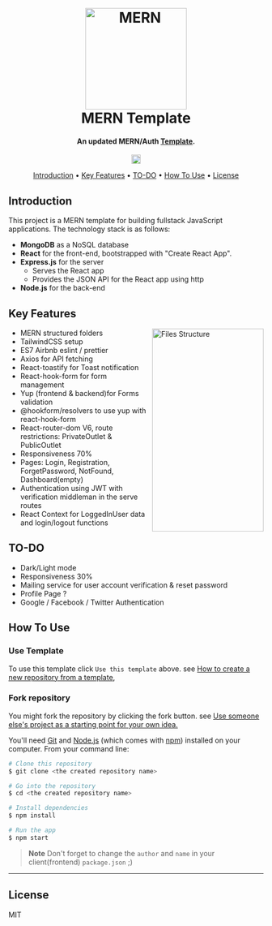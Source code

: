 <h1 align="center">
  <br>
  <a href="https://github.com/Youssef-kobi/MERN-Template"><img src="https://raw.githubusercontent.com/Youssef-kobi/MERN-Template/main/client/public/Logo.png" alt="MERN" width="200"></a>
  <br>
  MERN Template
  <br>
</h1>

<h4 align="center">An updated MERN/Auth <a href="https://github.com/Youssef-kobi/MERN-Template" target="_blank">Template</a>.</h4>

<p align="center">
 <a href="https://img.shields.io/npm/v/npm?style=plastic"><img src="https://img.shields.io/npm/v/npm?style=plastic" alt="npm version" height="18"></a>
</p>

<p align="center">
	<a href="#introduction">Introduction</a> •
  <a href="#key-features">Key Features</a> •
  <a href="#to-do">TO-DO</a> •
  <a href="#how-to-use">How To Use</a> •
  <a href="#license">License</a>
</p>

<!-- ![screenshot](https://raw.githubusercontent.com/amitmerchant1990/electron-markdownify/master/app/img/markdownify.gif) -->

## Introduction

This project is a MERN template for building fullstack JavaScript applications. The technology stack is as follows:

- **MongoDB** as a NoSQL database
- **React** for the front-end, bootstrapped with "Create React App".
- **Express.js** for the server
  - Serves the React app
  - Provides the JSON API for the React app using http
- **Node.js** for the back-end

## Key Features

<img align="right"  width="220" height="400" src="https://user-images.githubusercontent.com/52678976/190696479-54fcb58b-ece0-49d4-b469-b37c0c16b45f.PNG" alt="Files Structure"/>

- MERN structured folders
- TailwindCSS setup
- ES7 Airbnb eslint / prettier
- Axios for API fetching
- React-toastify for Toast notification
- React-hook-form for form management
- Yup (frontend & backend)for Forms validation
- @hookform/resolvers to use yup with react-hook-form
- React-router-dom V6, route restrictions: PrivateOutlet & PublicOutlet
- Responsiveness 70%
- Pages: Login, Registration, ForgetPassword, NotFound, Dashboard(empty)
- Authentication using JWT with verification middleman in the serve routes
- React Context for LoggedInUser data and login/logout functions

## TO-DO

- Dark/Light mode
- Responsiveness 30%
- Mailing service for user account verification & reset password
- Profile Page ?
- Google / Facebook / Twitter Authentication

## How To Use

### Use Template

To use this template click `Use this template` above. see <a href="https://docs.github.com/en/repositories/creating-and-managing-repositories/creating-a-repository-from-a-template#creating-a-repository-from-a-template" >How to create a new repository from a template<a/>,

### Fork repository

You might fork the repository by clicking the fork button. see <a href="https://docs.github.com/en/get-started/quickstart/fork-a-repo#use-someone-elses-project-as-a-starting-point-for-your-own-idea" >Use someone else's project as a starting point for your own idea.<a/>

You'll need [Git](https://git-scm.com) and [Node.js](https://nodejs.org/en/download/) (which comes with [npm](http://npmjs.com)) installed on your computer. From your command line:

```bash
# Clone this repository
$ git clone <the created repository name>

# Go into the repository
$ cd <the created repository name>

# Install dependencies
$ npm install

# Run the app
$ npm start
```

> **Note**
> Don't forget to change the `author` and `name` in your client(frontend) `package.json` ;)

---

## License

MIT
